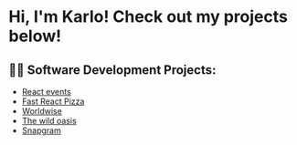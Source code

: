 <h1>Hi, I'm Karlo! Check out my projects below!</h1>

<h2>👨‍💻 Software Development Projects:</h2>

  - [React events](https://github.com/Karlo-Zivkovic/React-events)
  - [Fast React Pizza](https://github.com/Karlo-Zivkovic/Fast-React-Pizza)
  - [Worldwise](https://github.com/Karlo-Zivkovic/Worldwise)
  - [The wild oasis](https://github.com/Karlo-Zivkovic/The-wild-oasis)
  - [Snapgram](https://github.com/Karlo-Zivkovic/Snapgram)




